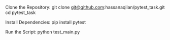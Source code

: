 Clone the Repository:
git clone git@github.com:hassanaqilan/pytest_task.git
cd pytest_task

Install Dependencies:
pip install pytest

Run the Script:
python test_main.py 
